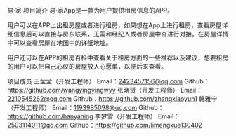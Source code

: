 易·家
项目简介
易·家App是一款为用户提供租房信息的APP。

用户可以在APP上出租房屋或者进行租房，如果想在App上进行租房，查看房屋详细信息后可以直接与房东联系，无需和经纪人或者房屋中介进行对接。在房屋详情中可以查看房屋在地图中的详细地址。

用户还可以在APP的租房百科中查看关于租房方面的一些推荐以及建议，想要租房的用户可以把自己心仪的房屋放入心愿单，以便后来查看。

项目成员
王莹莹（开发工程师）
Email：2423457156@qq.com
Github：https://github.com/wangyingyingwyy
张晓赟（开发工程师）
Email：2210545262@qq.com
Github：https://github.com/zhangxiaoyun1
韩雅宁（开发工程师）
Email：1193985098@qq.com
Github：https://github.com/hanyaning
李梦雪（开发工程师）
Email：2503114011@qq.com
Github：https://github.com/limengxue130402
